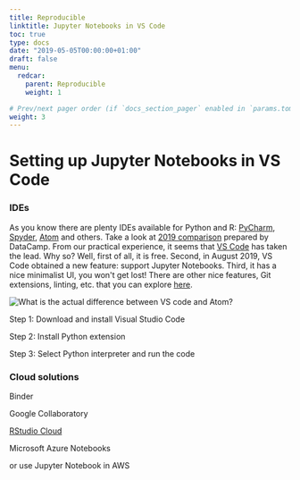```yaml
---
title: Reproducible
linktitle: Jupyter Notebooks in VS Code
toc: true
type: docs
date: "2019-05-05T00:00:00+01:00"
draft: false
menu:
  redcar:
    parent: Reproducible
    weight: 1

# Prev/next pager order (if `docs_section_pager` enabled in `params.toml`)
weight: 3
---
```


# Setting up Jupyter Notebooks in VS Code

### IDEs

As you know there are plenty IDEs available for Python and R: [PyCharm](https://www.jetbrains.com/pycharm/), [Spyder](https://www.spyder-ide.org/), [Atom](https://atom.io/) and others. Take a look at [2019 comparison](https://www.datacamp.com/community/tutorials/top-python-ides-for-2019) prepared by DataCamp. From our practical experience, it seems that [VS Code](https://code.visualstudio.com/) has taken the lead. Why so? Well, first of all, it is free. Second, in August 2019, VS Code obtained a new feature: support Jupyter Notebooks. Third, it has a nice minimalist UI, you won't get lost! There are other nice features, Git extensions, linting, etc. that you can explore [here](https://realpython.com/python-development-visual-studio-code/).

![What is the actual difference between VS code and Atom?](../.gitbook/assets/vs_code_atom.jpg)

Step 1: Download and install Visual Studio Code

Step 2: Install Python extension

Step 3: Select Python interpreter and run the code

### Cloud solutions

Binder

Google Collaboratory

[RStudio Cloud](https://rstudio.cloud/)

Microsoft Azure Notebooks

or use Jupyter Notebook in AWS
